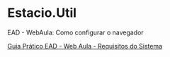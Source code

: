 # Estacio.Util


EAD - WebAula: Como configurar o navegador

[Guia Prático EAD - Web Aula - Requisitos do Sistema](/Requisitos%20do%20sistema.pdf)
